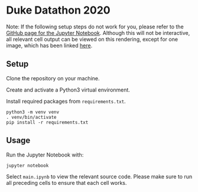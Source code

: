 # Duke Datathon 2020

Note: If the following setup steps do not work for you, please refer to the [GitHub page for the Jupyter Notebook](https://github.com/joydeepm02/duke-datathon-2020/blob/master/main.ipynb). Although this will not be interactive, all relevant cell output can be viewed on this rendering, except for one image, which has been linked [here](https://github.com/joydeepm02/duke-datathon-2020/blob/master/resources/RSA_Choropleth_Plot.png).

## Setup

Clone the repository on your machine.

Create and activate a Python3 virtual environment.

Install required packages from `requirements.txt`.
```
python3 -m venv venv
. venv/bin/activate
pip install -r requirements.txt
```

## Usage
Run the Jupyter Notebook with:
```
jupyter notebook
```

Select `main.ipynb` to view the relevant source code.
Please make sure to run all preceding cells to ensure that each cell works.
